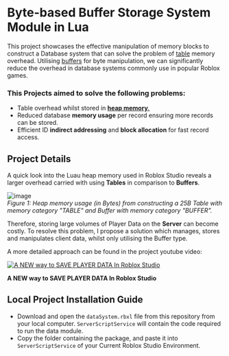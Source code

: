 # Byte-based Buffer Storage System Module in Lua

This project showcases the effective manipulation of memory blocks to construct a Database system that can solve the problem of  [table](https://create.roblox.com/docs/reference/engine/libraries/table) memory overhead. Utilising [buffers](https://create.roblox.com/docs/reference/engine/libraries/buffer) for byte manipulation, we can significantly reduce the overhead in database systems commonly use in popular Roblox games.

### This Projects aimed to solve the following problems:

- Table overhead whilst stored in [**heap memory**.](https://create.roblox.com/docs/studio/optimization/memory-usage#luau-heap)
- Reduced database **memory usage** per record ensuring more records can be stored.
- Efficient ID **indirect addressing** and **block allocation** for fast record access.

## Project Details

A quick look into the Luau heap memory used in Roblox Studio reveals a larger overhead carried with using **Tables** in comparison to **Buffers**.

![image](https://github.com/user-attachments/assets/6d312755-3a44-453e-83a9-3e4500bfb64b)  
*Figure 1: Heap memory usage (in Bytes) from constructing a 25B Table with memory category "TABLE" and Buffer with memory category "BUFFER".*  

Therefore, storing large volumes of Player Data on the **Server** can become costly. To resolve this problem, I propose a solution which manages, stores and manipulates client data, whilst only utilising the Buffer type.

A more detailed approach can be found in the project youtube video:

[![A NEW way to SAVE PLAYER DATA In Roblox Studio](https://img.youtube.com/vi/ArnSFrDSJvE/hqdefault.jpg)](https://www.youtube.com/watch?v=ArnSFrDSJvE&t=0s)

**A NEW way to SAVE PLAYER DATA In Roblox Studio**

## Local Project Installation Guide

 - Download and open the `dataSystem.rbxl` file from this repository from your local computer. `ServerScriptService` will contain the code required to run the data module.
 - Copy the folder containing the package, and paste it into `ServerScriptService` of your Current Roblox Studio Environment.
